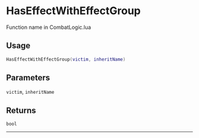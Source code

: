 # HasEffectWithEffectGroup
Function name in CombatLogic.lua
## Usage
```lua
HasEffectWithEffectGroup(victim, inheritName)
```
## Parameters
`victim`, `inheritName`
## Returns
`bool`

---